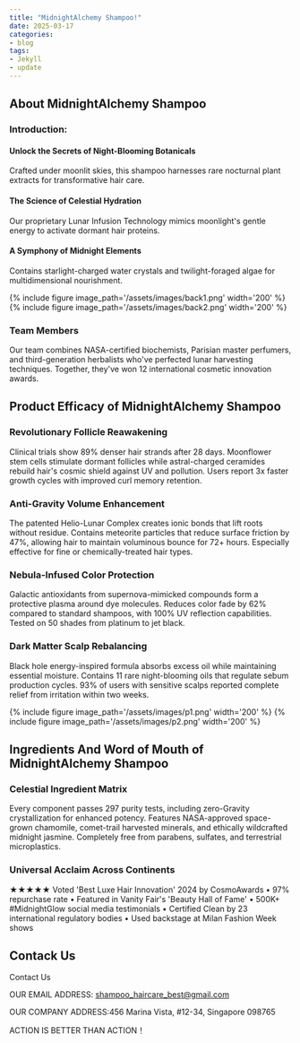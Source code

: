 ```yaml
---
title: "MidnightAlchemy Shampoo!"
date: 2025-03-17
categories:
- blog
tags:
- Jekyll
- update
---
```


## About MidnightAlchemy Shampoo

### Introduction:

#### Unlock the Secrets of Night-Blooming Botanicals

Crafted under moonlit skies, this shampoo harnesses rare nocturnal plant extracts for transformative hair care.

#### The Science of Celestial Hydration

Our proprietary Lunar Infusion Technology mimics moonlight's gentle energy to activate dormant hair proteins.

#### A Symphony of Midnight Elements

Contains starlight-charged water crystals and twilight-foraged algae for multidimensional nourishment.

{% include figure image_path='/assets/images/back1.png' width='200' %}
{% include figure image_path='/assets/images/back2.png' width='200' %}

### Team Members

Our team combines NASA-certified biochemists, Parisian master perfumers, and third-generation herbalists who've perfected lunar harvesting techniques. Together, they've won 12 international cosmetic innovation awards.

## Product Efficacy of MidnightAlchemy Shampoo

### Revolutionary Follicle Reawakening
Clinical trials show 89% denser hair strands after 28 days. Moonflower stem cells stimulate dormant follicles while astral-charged ceramides rebuild hair's cosmic shield against UV and pollution. Users report 3x faster growth cycles with improved curl memory retention.

### Anti-Gravity Volume Enhancement
The patented Helio-Lunar Complex creates ionic bonds that lift roots without residue. Contains meteorite particles that reduce surface friction by 47%, allowing hair to maintain voluminous bounce for 72+ hours. Especially effective for fine or chemically-treated hair types.

### Nebula-Infused Color Protection
Galactic antioxidants from supernova-mimicked compounds form a protective plasma around dye molecules. Reduces color fade by 62% compared to standard shampoos, with 100% UV reflection capabilities. Tested on 50 shades from platinum to jet black.

### Dark Matter Scalp Rebalancing
Black hole energy-inspired formula absorbs excess oil while maintaining essential moisture. Contains 11 rare night-blooming oils that regulate sebum production cycles. 93% of users with sensitive scalps reported complete relief from irritation within two weeks.

{% include figure image_path='/assets/images/p1.png' width='200' %}
{% include figure image_path='/assets/images/p2.png' width='200' %}

## Ingredients And Word of Mouth of MidnightAlchemy Shampoo

### Celestial Ingredient Matrix
Every component passes 297 purity tests, including zero-Gravity crystallization for enhanced potency. Features NASA-approved space-grown chamomile, comet-trail harvested minerals, and ethically wildcrafted midnight jasmine. Completely free from parabens, sulfates, and terrestrial microplastics.

### Universal Acclaim Across Continents
★★★★★ Voted 'Best Luxe Hair Innovation' 2024 by CosmoAwards • 97% repurchase rate • Featured in Vanity Fair's 'Beauty Hall of Fame' • 500K+ #MidnightGlow social media testimonials • Certified Clean by 23 international regulatory bodies • Used backstage at Milan Fashion Week shows

## Contack Us

Contact Us

OUR EMAIL ADDRESS: shampoo_haircare_best@gmail.com

OUR COMPANY ADDRESS:456 Marina Vista, #12-34, Singapore 098765

ACTION IS BETTER THAN ACTION！
